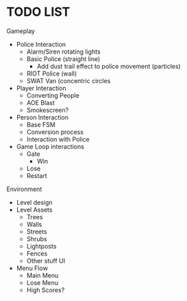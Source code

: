# TODO LIST #
Gameplay
  + Police Interaction
    - Alarm/Siren rotating lights
    - Basic Police (straight line)
      - Add dust trail effect to police movement (particles)
    - RIOT Police (wall)
    - SWAT Van (concentric circles
  + Player Interaction
    - Converting People
    - AOE Blast
    - Smokescreen?
  + Person Interaction
    - Base FSM
    - Conversion process
    - Interaction with Police
  + Game Loop interactions
    - Gate
      - Win
    - Lose
    - Restart

Environment
  + Level design
  + Level Assets
    - Trees
    - Walls
    - Streets
    - Shrubs
    - Lightposts
    - Fences
    - Other stuff
UI
  + Menu Flow
    - Main Menu
    - Lose Menu
    - High Scores?
